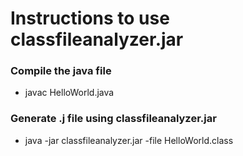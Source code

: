 # Instructions to use classfileanalyzer.jar

### Compile the java file

- javac HelloWorld.java

### Generate .j file using classfileanalyzer.jar

- java -jar classfileanalyzer.jar -file HelloWorld.class
